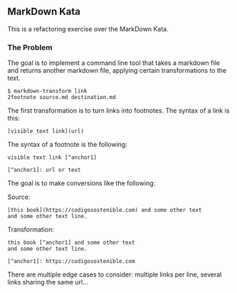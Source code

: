 ## MarkDown Kata

This is a refactoring exercise over the MarkDown Kata.

### The Problem

The goal is to implement a command line tool that takes a markdown file and returns another markdown file, applying certain transformations to the text.

```
$ markdown-transform link
2footnote source.md destination.md
```

The first transformation is to turn links into footnotes. The syntax of a link is this:

```
[visible text link](url)
```

The syntax of a footnote is the following:

```
visible text link [^anchor1]

[^anchor1]: url or text
```

The goal is to make conversions like the following:

Source:

```
[this book](https://codigosostenible.com) and some other text
and some other text line.
```

Transformation:

```
this book [^anchor1] and some other text 
and some other text line.

[^anchor1]: https://codigosostenible.com
```

There are multiple edge cases to consider: multiple links per line, several links sharing the same url...
